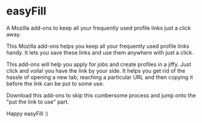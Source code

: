 # easyFill

A Mozilla add-ons to keep all your frequently used profile links just a click away.

This Mozilla add-ons helps you keep all your frequently used profile links handy. It lets you save these links and use them anywhere with just a click.

This add-ons will help you apply for jobs and create profiles in a jiffy. Just click and voila! you have the link by your side. It helps you get rid of the hassle of opening a new tab, reaching a particular URL and then copying it before the link can be put to some use.

Download this add-ons to skip this cumbersome process and jump onto the "put the link to use" part.

Happy easyFill :)
